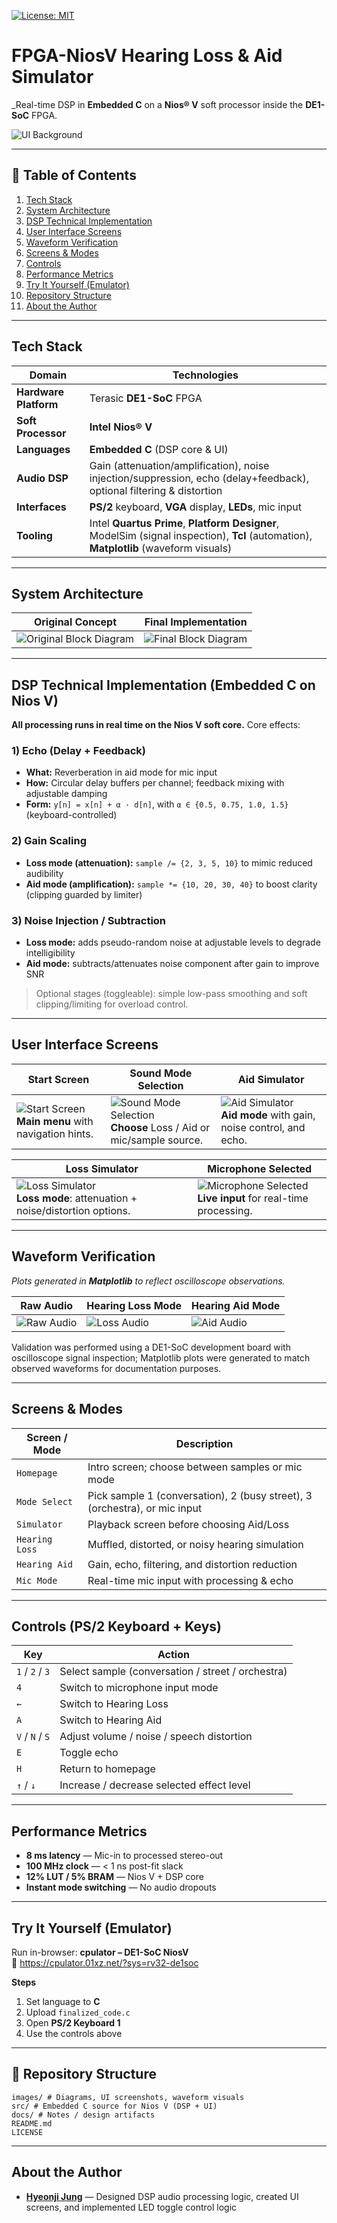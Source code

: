 [![License: MIT](https://img.shields.io/badge/license-MIT-blue.svg)](LICENSE)

# FPGA-NiosV Hearing Loss & Aid Simulator
_Real-time DSP in **Embedded C** on a **Nios® V** soft processor inside the **DE1-SoC** FPGA.

![UI Background](images/UI-background.png)

---
## 📑 Table of Contents
1. [Tech Stack](#-tech-stack)
2. [System Architecture](#system-architecture)
3. [DSP Technical Implementation](#dsp-technical-implementation-embedded-c-on-nios-v)
4. [User Interface Screens](#-user-interface-screens)
5. [Waveform Verification](#waveform-verification)
6. [Screens & Modes](#screens--modes)
7. [Controls](#controls-ps2-keyboard--keys)
8. [Performance Metrics](#performance-metrics)
9. [Try It Yourself (Emulator)](#try-it-yourself-emulator)
10. [Repository Structure](#-repository-structure)
11. [About the Author](#about-the-author)

---

## Tech Stack
| Domain | Technologies |
|---|---|
| **Hardware Platform** | Terasic **DE1-SoC** FPGA |
| **Soft Processor** | **Intel Nios® V** |
| **Languages** | **Embedded C** (DSP core & UI) |
| **Audio DSP** | Gain (attenuation/amplification), noise injection/suppression, echo (delay+feedback), optional filtering & distortion |
| **Interfaces** | **PS/2** keyboard, **VGA** display, **LEDs**, mic input |
| **Tooling** | Intel **Quartus Prime**, **Platform Designer**, ModelSim (signal inspection), **Tcl** (automation), **Matplotlib** (waveform visuals) |

---

## System Architecture

| Original Concept | Final Implementation |
|---|---|
| ![Original Block Diagram](images/original-bd.png) | ![Final Block Diagram](images/final-bd.png) |

---

## DSP Technical Implementation (Embedded C on Nios V)

**All processing runs in real time on the Nios V soft core.** Core effects:

### 1) Echo (Delay + Feedback)
- **What:** Reverberation in aid mode for mic input  
- **How:** Circular delay buffers per channel; feedback mixing with adjustable damping  
- **Form:** `y[n] = x[n] + α · d[n]`, with `α ∈ {0.5, 0.75, 1.0, 1.5}` (keyboard-controlled)

### 2) Gain Scaling
- **Loss mode (attenuation):** `sample /= {2, 3, 5, 10}` to mimic reduced audibility  
- **Aid mode (amplification):** `sample *= {10, 20, 30, 40}` to boost clarity (clipping guarded by limiter)

### 3) Noise Injection / Subtraction
- **Loss mode:** adds pseudo-random noise at adjustable levels to degrade intelligibility  
- **Aid mode:** subtracts/attenuates noise component after gain to improve SNR

> Optional stages (toggleable): simple low-pass smoothing and soft clipping/limiting for overload control.

---

## User Interface Screens

| Start Screen | Sound Mode Selection | Aid Simulator |
|---|---|---|
| ![Start Screen](images/UI-background.png) <br> **Main menu** with navigation hints. | ![Sound Mode Selection](images/sound-mode.png) <br> **Choose** Loss / Aid or mic/sample source. | ![Aid Simulator](images/aid-screen.png) <br> **Aid mode** with gain, noise control, and echo. |

| Loss Simulator | Microphone Selected |
|---|---|
| ![Loss Simulator](images/loss-mode.png) <br> **Loss mode**: attenuation + noise/distortion options. | ![Microphone Selected](images/mic-select.png) <br> **Live input** for real-time processing. |

---

## Waveform Verification
*Plots generated in **Matplotlib** to reflect oscilloscope observations.*

| Raw Audio | Hearing Loss Mode | Hearing Aid Mode |
|---|---|---|
| ![Raw Audio](images/raw_audio.png) | ![Loss Audio](images/loss_audio.png) | ![Aid Audio](images/aid_audio.png) |


Validation was performed using a DE1-SoC development board with oscilloscope signal inspection; Matplotlib plots were generated to match observed waveforms for documentation purposes.

---

## Screens & Modes

| Screen / Mode | Description |
|---|---|
| `Homepage` | Intro screen; choose between samples or mic mode |
| `Mode Select` | Pick sample 1 (conversation), 2 (busy street), 3 (orchestra), or mic input |
| `Simulator` | Playback screen before choosing Aid/Loss |
| `Hearing Loss` | Muffled, distorted, or noisy hearing simulation |
| `Hearing Aid` | Gain, echo, filtering, and distortion reduction |
| `Mic Mode` | Real-time mic input with processing & echo |

---

## Controls (PS/2 Keyboard + Keys)

| Key | Action |
|---|---|
| `1` / `2` / `3` | Select sample (conversation / street / orchestra) |
| `4` | Switch to microphone input mode |
| `←` | Switch to Hearing Loss |
| `A` | Switch to Hearing Aid |
| `V` / `N` / `S` | Adjust volume / noise / speech distortion |
| `E` | Toggle echo |
| `H` | Return to homepage |
| `↑` / `↓` | Increase / decrease selected effect level |

---

## Performance Metrics

- **8 ms latency** — Mic-in to processed stereo-out  
- **100 MHz clock** — < 1 ns post-fit slack  
- **12% LUT / 5% BRAM** — Nios V + DSP core  
- **Instant mode switching** — No audio dropouts  

---

## Try It Yourself (Emulator)
Run in-browser: **cpulator – DE1-SoC NiosV**  
🔗 https://cpulator.01xz.net/?sys=rv32-de1soc

**Steps**
1) Set language to **C**  
2) Upload `finalized_code.c`  
3) Open **PS/2 Keyboard 1**  
4) Use the controls above

---

## 📂 Repository Structure
```
images/ # Diagrams, UI screenshots, waveform visuals
src/ # Embedded C source for Nios V (DSP + UI)
docs/ # Notes / design artifacts
README.md
LICENSE
```
---

## About the Author
- **[Hyeonji Jung](https://www.linkedin.com/in/hyeonjijung/)** — Designed DSP audio processing logic, created UI screens, and implemented LED toggle control logic  